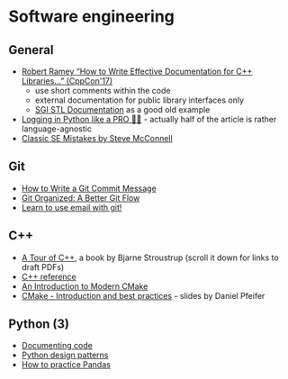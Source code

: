 # Software engineering

## General

- [Robert Ramey “How to Write Effective Documentation for C++ Libraries...” (CppCon'17)](https://www.youtube.com/watch?v=YxmdCxX9dMk)
  - use short comments within the code
  - external documentation for public library interfaces only
  - [SGI STL Documentation](https://www.boost.org/sgi/stl/) as a good old example
- [Logging in Python like a PRO 🐍🌴](https://guicommits.com/how-to-log-in-python-like-a-pro/) - actually half of the article is rather language-agnostic
- [Classic SE Mistakes by Steve McConnell](https://www.cs.nmsu.edu/~jcook/posts/classic-se-mistakes-mcconnell/)

## Git

- [How to Write a Git Commit Message](https://cbea.ms/git-commit/)
- [Git Organized: A Better Git Flow](https://render.com/blog/git-organized-a-better-git-flow)
- [Learn to use email with git!](https://git-send-email.io/)

## C++

- [A Tour of C++](https://isocpp.org/tour), a book by Bjarne Stroustrup (scroll it down for links to draft PDFs)
- [C++ reference](www.cppreference.com/)
- [An Introduction to Modern CMake](https://cliutils.gitlab.io/modern-cmake/)
- [CMake - Introduction and best practices](https://www.slideshare.net/DanielPfeifer1/cmake-48475415) - slides by Daniel Pfeifer

## Python (3)

- [Documenting code](https://realpython.com/documenting-python-code/)
- [Python design patterns](https://python-patterns.guide/)
- [How to practice Pandas](https://www.reddit.com/r/learnpython/comments/79vixw/how_to_practice_pandas/dp5qjar/)
